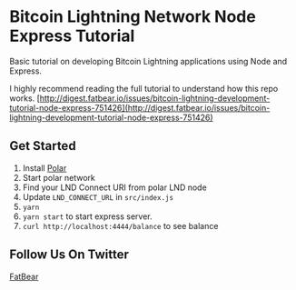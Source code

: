 # Bitcoin Lightning Network Node Express Tutorial

Basic tutorial on developing Bitcoin Lightning applications using Node and Express.

I highly recommend reading the full tutorial to understand how this repo works. [http://digest.fatbear.io/issues/bitcoin-lightning-development-tutorial-node-express-751426](http://digest.fatbear.io/issues/bitcoin-lightning-development-tutorial-node-express-751426)

## Get Started

1. Install [Polar](https://lightningpolar.com)
2. Start polar network
3. Find your LND Connect URI from polar LND node
4. Update `LND_CONNECT_URL` in `src/index.js`
5. `yarn`
6. `yarn start` to start express server.
7. `curl http://localhost:4444/balance` to see balance

## Follow Us On Twitter

[FatBear](https://www.twitter.com/mefatbear)
